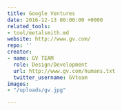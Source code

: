 ```yaml
---
title: Google Ventures
date: 2016-12-13 00:00:00 +0000
related_tools:
- tool/metalsmith.md
website: http://www.gv.com/
repo: ''
creator:
- name: GV TEAM
  role: Design/Development
  url: http://www.gv.com/humans.txt
  twitter_username: GVteam
images:
- "/uploads/gv.jpg"

---
```

